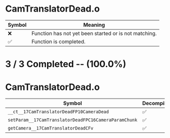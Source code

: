 # CamTranslatorDead.o
| Symbol | Meaning 
| ------------- | ------------- 
| :x: | Function has not yet been started or is not matching. 
| :white_check_mark: | Function is completed. 


# 3 / 3 Completed -- (100.0%)
# CamTranslatorDead.o
| Symbol | Decompiled? |
| ------------- | ------------- |
| `__ct__17CamTranslatorDeadFP10CameraDead` | :white_check_mark: |
| `setParam__17CamTranslatorDeadFPC16CameraParamChunk` | :white_check_mark: |
| `getCamera__17CamTranslatorDeadCFv` | :white_check_mark: |
